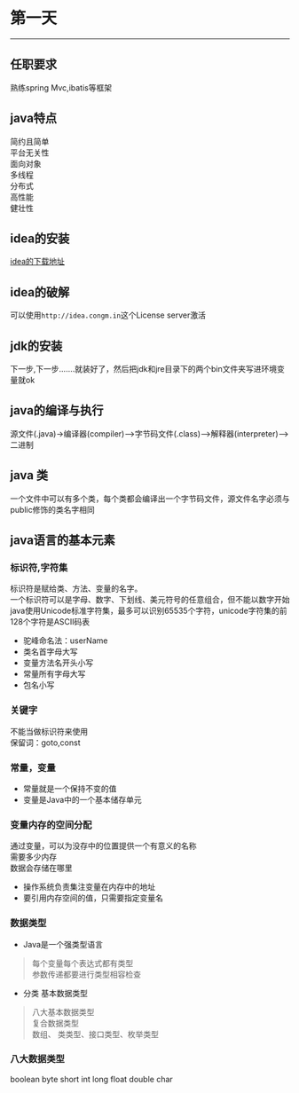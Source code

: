 # 第一天
---
## 任职要求
熟练spring Mvc,ibatis等框架<br />
## java特点
简约且简单<br>
平台无关性<br>
面向对象<br>
多线程<br>
分布式<br>
高性能<br>
健壮性<br>
## idea的安装
[idea的下载地址](https://www.jetbrains.com/idea/)<br />
## idea的破解
可以使用`http://idea.congm.in`这个License server激活
## jdk的安装
下一步,下一步.......就装好了，然后把jdk和jre目录下的两个bin文件夹写进环境变量就ok
## java的编译与执行
源文件(.java)->编译器(compiler)-->字节码文件(.class)-->解释器(interpreter)-->二进制
## java 类
一个文件中可以有多个类，每个类都会编译出一个字节码文件，源文件名字必须与public修饰的类名字相同
## java语言的基本元素
### 标识符,字符集
标识符是赋给类、方法、变量的名字。<br>
一个标识符可以是字母、数字、下划线、美元符号的任意组合，但不能以数字开始<br>
java使用Unicode标准字符集，最多可以识别65535个字符，unicode字符集的前128个字符是ASCII码表<br>
* 驼峰命名法：userName
* 类名首字母大写
* 变量方法名开头小写
* 常量所有字母大写
* 包名小写
### 关键字
不能当做标识符来使用<br>
保留词：goto,const<br>
### 常量，变量
* 常量就是一个保持不变的值
* 变量是Java中的一个基本储存单元
### 变量内存的空间分配
通过变量，可以为没存中的位置提供一个有意义的名称<br>
需要多少内存<br>
数据会存储在哪里
* 操作系统负责集注变量在内存中的地址
* 要引用内存空间的值，只需要指定变量名
### 数据类型
* Java是一个强类型语言
> 每个变量每个表达式都有类型<br>
> 参数传递都要进行类型相容检查<br>
* 分类
基本数据类型<br>
>八大基本数据类型<br>
复合数据类型<br>
> 数组、 类类型、接口类型、枚举类型<br>
### 八大数据类型
boolean byte short int long float double char<br>
